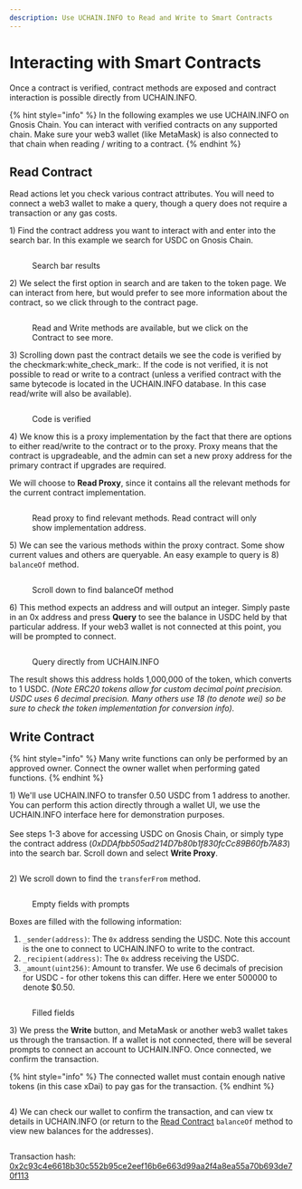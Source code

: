 ```yaml
---
description: Use UCHAIN.INFO to Read and Write to Smart Contracts
---
```


# Interacting with Smart Contracts

Once a contract is verified, contract methods are exposed and contract interaction is possible directly from UCHAIN.INFO.

{% hint style="info" %}
In the following examples we use UCHAIN.INFO on Gnosis Chain. You can interact with verified contracts on any supported chain. Make sure your web3 wallet (like MetaMask) is also connected to that chain when reading / writing to a contract.
{% endhint %}

## Read Contract

Read actions let you check various contract attributes. You will need to connect a web3 wallet to make a query, though a query does not require a transaction or any gas costs.

1\) Find the contract address you want to interact with and enter into the search bar. In this example we search for USDC on Gnosis Chain.

<figure><img src="../.gitbook/assets/USDC-1.png" alt=""><figcaption><p>Search bar results</p></figcaption></figure>

2\) We select the first option in search and are taken to the token page. We can interact from here, but would prefer to see more information about the contract, so we click through to the contract page.

<figure><img src="../.gitbook/assets/USDC-contract-details.png" alt=""><figcaption><p>Read and Write methods are available, but we click on the Contract to see more.</p></figcaption></figure>

3\) Scrolling down past the contract details we see the code is verified by the checkmark:white\_check\_mark:. If the code is not verified, it is not possible to read or write to a contract (unless a verified contract with the same bytecode is located in the UCHAIN.INFO database. In this case read/write will also be available).

<figure><img src="../.gitbook/assets/code-verified.png" alt=""><figcaption><p>Code is verified</p></figcaption></figure>

4\) We know this is a proxy implementation by the fact that there are options to either read/write to the contract or to the proxy. Proxy means that the contract is upgradeable, and the admin can set a new proxy address for the primary contract if upgrades are required.&#x20;

We will choose to **Read Proxy**, since it contains all the relevant methods for the current contract implementation.

<figure><img src="../.gitbook/assets/read-proxy.png" alt=""><figcaption><p>Read proxy to find relevant methods. Read contract will only show implementation address.</p></figcaption></figure>

5\) We can see the various methods within the proxy contract. Some show current values and others are queryable. An easy example to query is 8) `balanceOf` method.&#x20;

<figure><img src="../.gitbook/assets/balanceOf-1.png" alt=""><figcaption><p>Scroll down to find balanceOf method</p></figcaption></figure>

6\) This method expects an address and will output an integer. Simply paste in an 0x address and press **Query** to see the balance in USDC held by that particular address. If your web3 wallet is not connected at this point, you will be prompted to connect.

<figure><img src="../.gitbook/assets/query-balance.png" alt=""><figcaption><p>Query directly from UCHAIN.INFO</p></figcaption></figure>

The result shows this address holds 1,000,000 of the token, which converts to 1 USDC. _(Note ERC20 tokens allow for custom decimal point precision. USDC uses 6 decimal precision. Many others use 18 (to denote wei) so be sure to check the token implementation for conversion info)._

## Write Contract

{% hint style="info" %}
Many write functions can only be performed by an approved owner. Connect the owner wallet when performing gated functions.&#x20;
{% endhint %}

1\) We'll use UCHAIN.INFO to transfer 0.50 USDC from 1 address to another. You can perform this action directly through a wallet UI, we use the UCHAIN.INFO interface here for demonstration purposes. \
\
See steps 1-3 above for accessing USDC on Gnosis Chain, or simply type the contract address (_0xDDAfbb505ad214D7b80b1f830fcCc89B60fb7A83_) into the search bar. Scroll down and select **Write Proxy**.

<figure><img src="../.gitbook/assets/write-proxy-1.png" alt=""><figcaption></figcaption></figure>

2\) We scroll down to find the `transferFrom` method.

<figure><img src="../.gitbook/assets/transfer-b4.png" alt=""><figcaption><p>Empty fields with prompts</p></figcaption></figure>

Boxes are filled with the following information:

1. `_sender(address)`: The `0x` address sending the USDC. Note this account is the one to connect to UCHAIN.INFO to write to the contract.
2. `_recipient(address)`: The `0x` address receiving the USDC.
3. `_amount(uint256)`: Amount to transfer. We use 6 decimals of precision for USDC - for other tokens this can differ. Here we enter 500000 to denote $0.50.

<figure><img src="../.gitbook/assets/transfer-after.png" alt=""><figcaption><p>Filled fields</p></figcaption></figure>

3\) We press the **Write** button, and MetaMask or another web3 wallet takes us through the transaction. If a wallet is not connected, there will be several prompts to connect an account to UCHAIN.INFO. Once connected, we confirm the transaction.&#x20;

{% hint style="info" %}
The connected wallet must contain enough native tokens (in this case xDai) to pay gas for the transaction.
{% endhint %}

<figure><img src="../.gitbook/assets/confirm-transactions.png" alt=""><figcaption></figcaption></figure>

4\) We can check our wallet to confirm the transaction, and can view tx details in UCHAIN.INFO (or return to the [Read Contract](interacting-with-smart-contracts.md#read-contract) `balanceOf` method to view new balances for the addresses).

<figure><img src="../.gitbook/assets/meta-2 (1).png" alt=""><figcaption></figcaption></figure>

Transaction hash: [0x2c93c4e6618b30c552b95ce2eef16b6e663d99aa2f4a8ea55a70b693de70f113](https://gnosis.uchain.info/tx/0x2c93c4e6618b30c552b95ce2eef16b6e663d99aa2f4a8ea55a70b693de70f113)

<figure><img src="../.gitbook/assets/tx-details.png" alt=""><figcaption></figcaption></figure>





